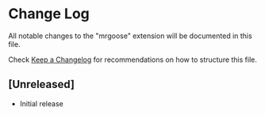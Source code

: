 # Change Log

All notable changes to the "mrgoose" extension will be documented in this file.

Check [Keep a Changelog](http://keepachangelog.com/) for recommendations on how to structure this file.

## [Unreleased]

- Initial release